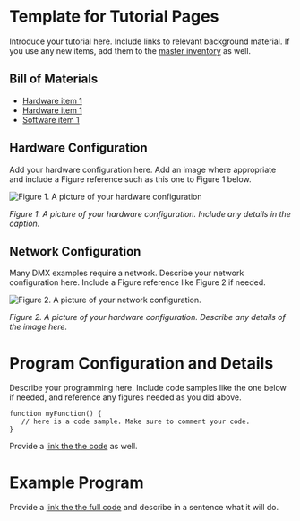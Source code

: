 # Template for Tutorial Pages 
Introduce your tutorial here. Include links to relevant background material.  If you use any new items, add them to the [master inventory](inventory.md) as well.

## Bill of Materials

* [Hardware item 1](https://hardwarelink) 
* [Hardware item 1](https://hardwarelink)
* [Software item 1](https://softwarelink)

## Hardware Configuration
Add your hardware configuration here. Add an image where appropriate and include a Figure reference such as this one to Figure 1 below. 

![Figure 1. A picture of your hardware configuration](img/figure1.jpg)

_Figure 1. A picture of your hardware configuration. Include any details in the caption._ 

## Network Configuration
 Many DMX examples require a network. Describe your network configuration here. Include a Figure reference like Figure 2 if needed. 

 ![Figure 2. A picture of your network configuration.](img/figure2.png)

_Figure 2. A picture of your hardware configuration. Describe any details of the image here._ 

# Program Configuration and Details 
Describe your programming here. Include code samples like the one below if needed, and reference any figures needed as you did above. 

````
function myFunction() {
   // here is a code sample. Make sure to comment your code.
}
````

Provide a [link the the code](https://github.com/tigoe/DMX-Examples/the-rest-of-your-repo-link) as well. 

# Example Program
Provide a [link the the full code](https://github.com/tigoe/DMX-Examples/the-rest-of-your-repo-link) and describe in a sentence what it will do.